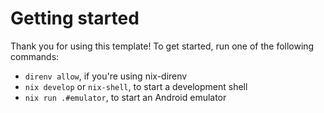 # Getting started

Thank you for using this template! To get started, run one of the following commands:

- `direnv allow`, if you're using nix-direnv
- `nix develop` or `nix-shell`, to start a development shell
- `nix run .#emulator`, to start an Android emulator
